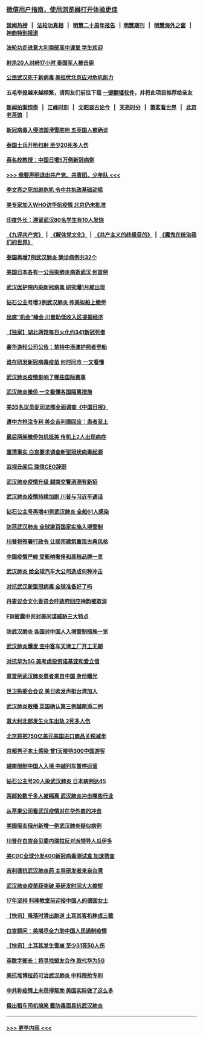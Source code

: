 ### [微信用户指南，使用浏览器打开体验更佳](https://github.com/gfw-breaker/banned-news1/blob/master/indexes/wechat-guide.md?t=0)
#### [禁闻热榜](热点新闻.md?t=0)  &nbsp;&nbsp;|&nbsp;&nbsp; [法轮功真相](https://github.com/gfw-breaker/truth/blob/master/README.md?t=0) &nbsp;&nbsp;|&nbsp;&nbsp; [明慧二十周年报告](https://github.com/gfw-breaker/mh-reports/blob/master/README.md?t=0) &nbsp;&nbsp;|&nbsp;&nbsp;[明慧期刊](https://github.com/gfw-breaker/mh-qikan) &nbsp;&nbsp;|&nbsp;&nbsp; [明慧海外之窗](https://github.com/gfw-breaker/mh-news/blob/master/README.md?t=0) &nbsp;&nbsp;|&nbsp;&nbsp; [神韵特别报道](https://github.com/gfw-breaker/mh-news/blob/master/shenyun.md?t=0)
#### [法轮功走进意大利南部高中课堂 学生欢迎](../pages/nsc418/n11853859.md?t=02091644) 
#### [射杀20人对峙17小时 泰国军人被击毙](../pages/nsc418/n11854869.md?t=02091644) 
#### [公民武汉死于新病毒 美担忧北京应对危机能力](../pages/nsc418/n11854331.md?t=02091644) 
#### 五毛举报越来越频繁，请网友们前往下载 [一键翻墙软件](https://github.com/gfw-breaker/ssr-accounts)，并将此项目推荐给亲友
#### [新闻拍案惊奇](https://github.com/gfw-breaker/banned-news1/blob/master/pages/link4.md) &nbsp;&nbsp;|&nbsp;&nbsp; [江峰时刻](https://github.com/gfw-breaker/banned-news1/blob/master/pages/link4.md) &nbsp;&nbsp;|&nbsp;&nbsp; [文昭谈古论今](https://github.com/gfw-breaker/banned-news1/blob/master/pages/link4.md) &nbsp;&nbsp;|&nbsp;&nbsp; [天亮时分](https://github.com/gfw-breaker/banned-news1/blob/master/pages/link4.md) &nbsp;&nbsp;|&nbsp;&nbsp; [萧茗看世界](https://github.com/gfw-breaker/banned-news1/blob/master/pages/link4.md) &nbsp;&nbsp;|&nbsp;&nbsp; [北京老茶馆](https://github.com/gfw-breaker/banned-news1/blob/master/pages/link4.md) &nbsp;&nbsp;|&nbsp;&nbsp; 
#### [新冠病毒入侵法国滑雪胜地 五英国人被确诊](../pages/nsc418/n11854307.md?t=02091644) 
#### [泰国士兵开枪扫射 至少20死多人伤](../pages/nsc418/n11854276.md?t=02091644) 
#### [英名校教授：中国日增5万例新冠病例](../pages/nsc418/n11854174.md?t=02091644) 
#### [>>> 我要声明退出共产党、共青团、少年队 <<<](https://github.com/begood0513/goodnews/blob/master/quit/letter.md) 
#### [李文亮之死加剧危机 令中共执政基础动摇](../pages/nsc418/n11854003.md?t=02091644) 
#### [美专家加入WHO访华抗疫情 北京仍未批准](../pages/nsc418/n11854043.md?t=02091644) 
#### [印度外长：滞留武汉80名学生有10人发烧](../pages/nsc418/n11853821.md?t=02091644) 
#### [《九评共产党》](https://github.com/begood0513/9ping.md/blob/master/README.md) &nbsp;|&nbsp; [《解体党文化》](../../../../jtdwh.md/blob/master/README.md)  &nbsp;|&nbsp; [《共产主义的终极目的》](../../../../gczydzjmd.md/blob/master/README.md) &nbsp;|&nbsp; [《魔鬼在统治我们的世界》](../../../../mgztzwmdsj.md/blob/master/README.md) 
#### [泰国再增7例武汉肺炎 确诊病例共32个](../pages/nsc418/n11853808.md?t=02091644) 
#### [美国日本各有一公民染肺炎病逝武汉 创首例](../pages/nsc418/n11853509.md?t=02091644) 
#### [武汉医护院内染新冠病毒 研究曝1月就出现](../pages/nsc418/n11852928.md?t=02091644) 
#### [钻石公主号增3例武汉肺炎 传美拟船上撤侨](../pages/nsc418/n11853240.md?t=02091644) 
#### [出席“机会”峰会 川普助低收入区提振经济](../pages/nsc418/n11853232.md?t=02091644) 
#### [【独家】湖北两馆每日火化约341新冠死者](../pages/nsc418/n11845444.md?t=02091644) 
#### [豪华游轮公司公告：禁持中港澳护照者登船](../pages/nsc418/n11852761.md?t=02091644) 
#### [谁在研发新冠病毒疫苗 何时问市 一文看懂](../pages/nsc418/n11852840.md?t=02091644) 
#### [武汉肺炎疫情影响了哪些国际赛事](../pages/nsc418/n11852441.md?t=02091644) 
#### [武汉肺炎撤侨 一文看懂各国隔离措施](../pages/nsc418/n11844216.md?t=02091644) 
#### [美35名议员促司法部全面调查《中国日报》](../pages/nsc418/n11852435.md?t=02091644) 
#### [遭中方抢注专利 美企吉利德回应：患者至上](../pages/nsc418/n11852037.md?t=02091644) 
#### [最后两架撤侨包机抵美 传机上2人出现病症](../pages/nsc418/n11852173.md?t=02091644) 
#### [厘清事实 白宫要求调查新型冠状病毒起源](../pages/nsc418/n11852106.md?t=02091644) 
#### [监视丑闻后 瑞信CEO辞职](../pages/nsc418/n11852127.md?t=02091644) 
#### [武汉肺炎疫情升级 越南交警酒测有新招](../pages/nsc418/n11851632.md?t=02091644) 
#### [武汉肺炎疫情持续加剧 川普与习近平通话](../pages/nsc418/n11851613.md?t=02091644) 
#### [钻石公主号再增41例武汉肺炎 全船61人感染](../pages/nsc418/n11850401.md?t=02091644) 
#### [防范武汉肺炎 全球逾百国家实施入境管制](../pages/nsc418/n11850557.md?t=02091644) 
#### [川普将签署行政令 让联邦建筑重现古典风格](../pages/nsc418/n11850654.md?t=02091644) 
#### [中国疫情严峻 受影响奢侈和高档品牌一览](../pages/nsc418/n11850319.md?t=02091644) 
#### [武汉肺炎 给全球汽车大公司造成何种冲击](../pages/nsc418/n11850056.md?t=02091644) 
#### [对抗武汉新型冠病毒 全球准备好了吗](../pages/nsc418/n11850142.md?t=02091644) 
#### [丹麦议会文化委员会吁政府回应神韵被取消](../pages/nsc418/n11849312.md?t=02091644) 
#### [FBI披露中共对美间谍威胁三大特点](../pages/nsc418/n11849700.md?t=02091644) 
#### [防武汉肺炎 各国对中国人入境管制措施一览](../pages/nsc418/n11838726.md?t=02091644) 
#### [武汉肺炎爆发 空中客车天津工厂开工无期](../pages/nsc418/n11849634.md?t=02091644) 
#### [对抗华为5G 美考虑投资诺基亚和爱立信](../pages/nsc418/n11849510.md?t=02091644) 
#### [意首例武汉肺炎患者来自中国 身份曝光](../pages/nsc418/n11849454.md?t=02091644) 
#### [世卫执委会会议 美日欧发声挺台湾加入](../pages/nsc418/n11849433.md?t=02091644) 
#### [武汉肺炎散播 英国确认第三例越南添二例](../pages/nsc418/n11849439.md?t=02091644) 
#### [意大利北部发生火车出轨 2死多人伤](../pages/nsc418/n11848999.md?t=02091644) 
#### [北京将把750亿美元美国进口商品关税减半](../pages/nsc418/n11848896.md?t=02091644) 
#### [京都男子本土感染 曾1天接待300中国游客](../pages/nsc418/n11848641.md?t=02091644) 
#### [越南限制中国人入境 中越列车暂停运营](../pages/nsc418/n11847844.md?t=02091644) 
#### [钻石公主号20人染武汉肺炎 日本病例达45](../pages/nsc418/n11847823.md?t=02091644) 
#### [两邮轮数千多人被隔离 武汉肺炎冲击哪些行业](../pages/nsc418/n11847456.md?t=02091644) 
#### [从苹果公司看武汉疫情对在华外商的冲击](../pages/nsc418/n11847586.md?t=02091644) 
#### [美国俄亥俄州新增一例武汉肺炎疑似病例](../pages/nsc418/n11847714.md?t=02091644) 
#### [川普在白宫会见委内瑞拉反对派领导人瓜伊多](../pages/nsc418/n11847391.md?t=02091644) 
#### [美CDC全球分发400新冠病毒测试盒 加速筛查](../pages/nsc418/n11847260.md?t=02091644) 
#### [吉利德抗武汉肺炎药 主导研发者来自台湾](../pages/nsc418/n11847064.md?t=02091644) 
#### [武汉肺炎疫苗获突破 英研发时间大大缩短](../pages/nsc418/n11846915.md?t=02091644) 
#### [17年坚持 科隆教堂前迎接中国人的德国女士](../pages/nsc418/n11846781.md?t=02091644) 
#### [【快讯】降落时滑出跑道 土耳其客机摔成三截](../pages/nsc418/n11847021.md?t=02091644) 
#### [白宫顾问：美竭尽全力助中国人民遏制疫情](../pages/nsc418/n11846756.md?t=02091644) 
#### [【快讯】土耳其发生雪崩 至少31死50人伤](../pages/nsc418/n11846680.md?t=02091644) 
#### [英数字部长：将寻找盟友合作 取代华为5G](../pages/nsc418/n11846485.md?t=02091644) 
#### [美抗埃博拉药可治武汉肺炎 中科院抢专利](../pages/nsc418/n11846409.md?t=02091644) 
#### [中共称疫情上未获得帮助 美国实际做了这么多](../pages/nsc418/n11846008.md?t=02091644) 
#### [俄出租车司机搞笑 戴防毒面具抗武汉肺炎](../pages/nsc418/n11845703.md?t=02091644) 

----
#### [ >>> 更早内容 <<< ](../indexes/nsc418-earlier.md)
